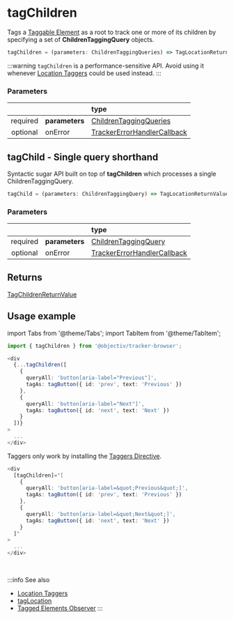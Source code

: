 # tagChildren

Tags a [Taggable Element](/tracking/core-concepts/tagging.md#taggable-elements) as a root to track one or more of its children by specifying a set of **ChildrenTaggingQuery** objects.

```typescript
tagChildren = (parameters: ChildrenTaggingQueries) => TagLocationReturnValue
```

:::warning
`tagChildren` is a performance-sensitive API. Avoid using it whenever [Location Taggers](/tracking/api-reference/locationTaggers/overview.md) could be used instead.
:::

### Parameters
|          |                | type
| :-:      | :--            | :--                                                                                       
| required | **parameters** | [ChildrenTaggingQueries](/tracking/api-reference/definitions/ChildrenTaggingQueries.md)
| optional | onError        | [TrackerErrorHandlerCallback](/tracking/api-reference/definitions/TrackerErrorHandlerCallback.md)

## tagChild - Single query shorthand
Syntactic sugar API built on top of **tagChildren** which processes a single ChildrenTaggingQuery.

```typescript
tagChild = (parameters: ChildrenTaggingQuery) => TagLocationReturnValue
```

### Parameters
|          |                | type
| :-:      | :--            | :--                                                                                       
| required | **parameters** | [ChildrenTaggingQuery](/tracking/api-reference/definitions/ChildrenTaggingQuery.md)
| optional | onError        | [TrackerErrorHandlerCallback](/tracking/api-reference/definitions/TrackerErrorHandlerCallback.md)

## Returns
[TagChildrenReturnValue](/tracking/api-reference/definitions/TagChildrenReturnValue.md)

## Usage example

import Tabs from '@theme/Tabs';
import TabItem from '@theme/TabItem';

<Tabs>
  <TabItem value="react" label="React" default>

```typescript jsx
import { tagChildren } from '@objectiv/tracker-browser';
```

```typescript jsx
<div
  {...tagChildren([
    {
      queryAll: 'button[aria-label="Previous"]',
      tagAs: tagButton({ id: 'prev', text: 'Previous' })
    },
    {
      queryAll: 'button[aria-label="Next"]',
      tagAs: tagButton({ id: 'next', text: 'Next' })
    }
  ])}
>
  ...
</div>
```

  </TabItem>
  <TabItem value="angular" label="Angular">

Taggers only work by installing the [Taggers Directive](/tracking/how-to-guides/angular/getting-started.md#optional---configure-taggers-directive).

```typescript jsx
<div
  [tagChildren]="[
    {
      queryAll: 'button[aria-label=&quot;Previous&quot;]',
      tagAs: tagButton({ id: 'prev', text: 'Previous' })
    },
    {
      queryAll: 'button[aria-label=&quot;Next&quot;]',
      tagAs: tagButton({ id: 'next', text: 'Next' })
    }
  ]"
>
  ...
</div>
```

  </TabItem>
</Tabs>


<br />

:::info See also
- [Location Taggers](/tracking/api-reference/locationTaggers/overview.md)
- [tagLocation](/tracking/api-reference/locationTaggers/tagLocation.md)
- [Tagged Elements Observer](/tracking/core-concepts/trackers.md#tagged-elements-observer)
:::
